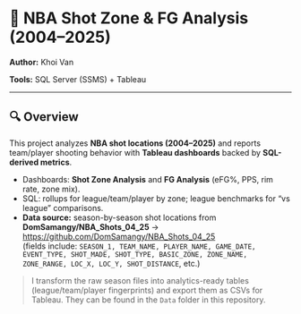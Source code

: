 # 🏀 NBA Shot Zone & FG Analysis (2004–2025)

**Author:** Khoi Van

**Tools:** SQL Server (SSMS) + Tableau

---

## 🔍 Overview
This project analyzes **NBA shot locations (2004–2025)** and reports team/player shooting behavior with **Tableau dashboards** backed by **SQL-derived metrics**.

- Dashboards: **Shot Zone Analysis** and **FG Analysis** (eFG%, PPS, rim rate, zone mix).
- SQL: rollups for league/team/player by zone; league benchmarks for “vs league” comparisons.
- **Data source:** season-by-season shot locations from  
  **DomSamangy/NBA_Shots_04_25** → <https://github.com/DomSamangy/NBA_Shots_04_25>  
  (fields include: `SEASON_1, TEAM_NAME, PLAYER_NAME, GAME_DATE, EVENT_TYPE, SHOT_MADE, SHOT_TYPE, BASIC_ZONE, ZONE_NAME, ZONE_RANGE, LOC_X, LOC_Y, SHOT_DISTANCE`, etc.)

> I transform the raw season files into analytics-ready tables (league/team/player fingerprints) and export them as CSVs for Tableau. They can be found in the `Data` folder in this repository.
